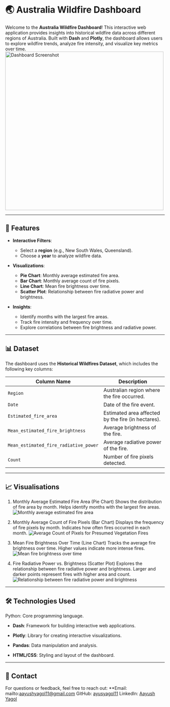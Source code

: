 # 🌏 Australia Wildfire Dashboard
Welcome to the **Australia Wildfire Dashboard**! This interactive web application provides insights into historical wildfire data across different regions of Australia. Built with **Dash** and **Plotly**, the dashboard allows users to explore wildfire trends, analyze fire intensity, and visualize key metrics over time.
<img src="https://github.com/ayusyagol11/Wildfire_Australia/blob/main/SC/SCR-20250212-glvg.png" alt="Dashboard Screenshot" width="500" height="Auto">

---

## 🚀 Features

- **Interactive Filters**:
  - Select a **region** (e.g., New South Wales, Queensland).
  - Choose a **year** to analyze wildfire data.
  
- **Visualizations**:
  - **Pie Chart**: Monthly average estimated fire area.
  - **Bar Chart**: Monthly average count of fire pixels.
  - **Line Chart**: Mean fire brightness over time.
  - **Scatter Plot**: Relationship between fire radiative power and brightness.


- **Insights**:
  - Identify months with the largest fire areas.
  - Track fire intensity and frequency over time.
  - Explore correlations between fire brightness and radiative power.

---

## 📊 Dataset

The dashboard uses the **Historical Wildfires Dataset**, which includes the following key columns:

| Column Name                     | Description                                      |
|---------------------------------|--------------------------------------------------|
| `Region`                        | Australian region where the fire occurred.       |
| `Date`                          | Date of the fire event.                          |
| `Estimated_fire_area`           | Estimated area affected by the fire (in hectares).|
| `Mean_estimated_fire_brightness`| Average brightness of the fire.                  |
| `Mean_estimated_fire_radiative_power` | Average radiative power of the fire.        |
| `Count`                         | Number of fire pixels detected.                  |

---

## 📈 Visualisations
1. Monthly Average Estimated Fire Area (Pie Chart)
Shows the distribution of fire area by month.
Helps identify months with the largest fire areas.
![Monthly average estimated fire area](https://github.com/ayusyagol11/Wildfire_Australia/blob/main/SC/SCR-20250212-gijd.png)

2. Monthly Average Count of Fire Pixels (Bar Chart)
Displays the frequency of fire pixels by month.
Indicates how often fires occurred in each month.
![Average Count of Pixels for Presumed Vegetation Fires](https://github.com/ayusyagol11/Wildfire_Australia/blob/main/SC/SCR-20250212-gild.png)

3. Mean Fire Brightness Over Time (Line Chart)
Tracks the average fire brightness over time.
Higher values indicate more intense fires.
![Mean fire brightness over time](https://github.com/ayusyagol11/Wildfire_Australia/blob/main/SC/SCR-20250212-gimk.png)

4. Fire Radiative Power vs. Brightness (Scatter Plot)
Explores the relationship between fire radiative power and brightness.
Larger and darker points represent fires with higher area and count.
![Relationship between fire radiative power and brightness](https://github.com/ayusyagol11/Wildfire_Australia/blob/main/SC/SCR-20250212-gino.png)

---

## 🛠️ Technologies Used
Python: Core programming language.

- **Dash**: Framework for building interactive web applications.

- **Plotly**: Library for creating interactive visualizations.

- **Pandas**: Data manipulation and analysis.

- **HTML/CSS**: Styling and layout of the dashboard.

---

## 📧 Contact
For questions or feedback, feel free to reach out:
**Email: mailto:aayushyagol11@gmail.com
GitHub: [ayusyagol11](https://github.com/ayusyagol11)
LinkedIn: [Aayush Yagol](https://www.linkedin.com/in/aayush-yagol-046874145/)
